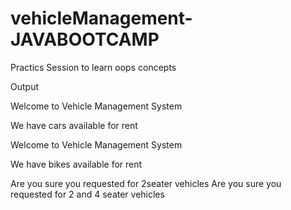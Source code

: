 # vehicleManagement-JAVABOOTCAMP

Practics Session to learn oops concepts


Output 

Welcome to Vehicle Management System

We have cars available for rent

Welcome to Vehicle Management System

We have bikes available for rent

Are you sure you requested for 2seater vehicles
Are you sure you requested for 2 and 4 seater vehicles
